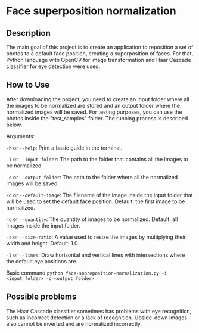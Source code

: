 # Face superposition normalization

## Description

The main goal of this project is to create an application to reposition a set of photos to a default face position, creating a superposition of faces. For that, Python language with OpenCV for image transformation and Haar Cascade classifier for eye detection were used.

## How to Use

After downloading the project, you need to create an input folder where all the images to be normalized are stored and an output folder where the normalized images will be saved. For testing purposes, you can use the photos inside the "test_samples" folder. The running process is described below.

Arguments:

`-h` or `--help`: Print a basic guide in the terminal.

`-i` or `--input-folder`: The path to the folder that contains all the images to be normalized.

`-o` or `--output-folder`: The path to the folder where all the normalized images will be saved.

`-d` or `--default-image`: The filename of the image inside the input folder that will be used to set the default face position. Default: the first image to be normalized.

`-q` or `--quantity`: The quantity of images to be normalized. Default: all images inside the input folder.

`-s` or `--size-ratio`: A value used to resize the images by multiplying their width and height. Default: 1.0.

`-l` or `--lines`: Draw horizontal and vertical lines with intersections where the default eye positions are.

Basic command `python face-sobreposition-normalization.py -i <input_folder> -o <output_folder>`

## Possible problems

The Haar Cascade classifier sometimes has problems with eye recognition, such as incorrect detection or a lack of recognition. Upside-down images also cannot be inverted and are normalized incorrectly.
